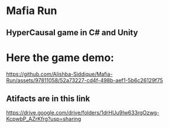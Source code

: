 # Mafia Run 
##  HyperCausal game in C# and Unity

# Here the game demo:

https://github.com/Alishba-Siddique/Mafia-Run/assets/97811058/52a73227-cd4f-498b-aef1-5b6c26129f75

## Atifacts are in this link 

https://drive.google.com/drive/folders/1drHUu9Iw633rgOzwg-KcpwbP_AZrKfrg?usp=sharing

